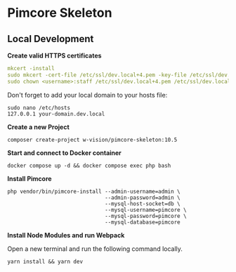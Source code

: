 # Pimcore Skeleton

## Local Development

**Create valid HTTPS certificates**

```yaml
mkcert -install
sudo mkcert -cert-file /etc/ssl/dev.local+4.pem -key-file /etc/ssl/dev.local+4-key.pem dev.local "*.dev.local" localhost 127.0.0.1 ::1
sudo chown <username>:staff /etc/ssl/dev.local+4.pem /etc/ssl/dev.local+4-key.pem
```

Don't forget to add your local domain to your hosts file:
```
sudo nano /etc/hosts
127.0.0.1 your-domain.dev.local
```

**Create a new Project**

```
composer create-project w-vision/pimcore-skeleton:10.5
```

**Start and connect to Docker container**

```
docker compose up -d && docker compose exec php bash
```

**Install Pimcore**

```
php vendor/bin/pimcore-install --admin-username=admin \
                               --admin-password=admin \
                               --mysql-host-socket=db \
                               --mysql-username=pimcore \
                               --mysql-password=pimcore \
                               --mysql-database=pimcore
```

**Install Node Modules and run Webpack**

Open a new terminal and run the following command locally.

```
yarn install && yarn dev
```
